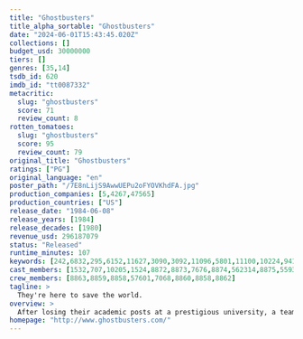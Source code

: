 ```yaml
---
title: "Ghostbusters"
title_alpha_sortable: "Ghostbusters"
date: "2024-06-01T15:43:45.020Z"
collections: []
budget_usd: 30000000
tiers: []
genres: [35,14]
tsdb_id: 620
imdb_id: "tt0087332"
metacritic:
  slug: "ghostbusters"
  score: 71
  review_count: 8
rotten_tomatoes:
  slug: "ghostbusters"
  score: 95
  review_count: 79
original_title: "Ghostbusters"
ratings: ["PG"]
original_language: "en"
poster_path: "/7E8nLijS9AwwUEPu2oFYOVKhdFA.jpg"
production_companies: [5,4267,47565]
production_countries: ["US"]
release_date: "1984-06-08"
release_years: [1984]
release_decades: [1980]
revenue_usd: 296187079
status: "Released"
runtime_minutes: 107
keywords: [242,6832,295,6152,11627,3090,3092,11096,5801,11100,10224,9410,9712,2035,12416,15043,33556,33637,33809,161306,162846,179431,288025,325761]
cast_members: [1532,707,10205,1524,8872,8873,7676,8874,562314,8875,55930,101652,1080265,17488,51549,17396,60205,16418,84684,7672,65924,129458,82497,42545,8858,176958]
crew_members: [8863,8859,8858,57601,7068,8860,8858,8862]
tagline: >
  They're here to save the world.
overview: >
  After losing their academic posts at a prestigious university, a team of parapsychologists goes into business as proton-pack-toting "ghostbusters" who exterminate ghouls, hobgoblins and supernatural pests of all stripes. An ad campaign pays off when a knockout cellist hires the squad to purge her swanky digs of demons that appear to be living in her refrigerator.
homepage: "http://www.ghostbusters.com/"
---
```

